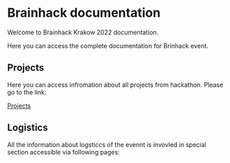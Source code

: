 # Brainhack documentation

Welcome to Brainhack Krakow 2022 documentation.

Here you can access the complete documentation for Brinhack event.

## Projects

Here you can access infromation about all projects from hackathon. Please go to the link:

[Projects](Projects.md)

## Logistics 

All the information about logsticcs of the evennt is invovled in special section accessible via following pages:

